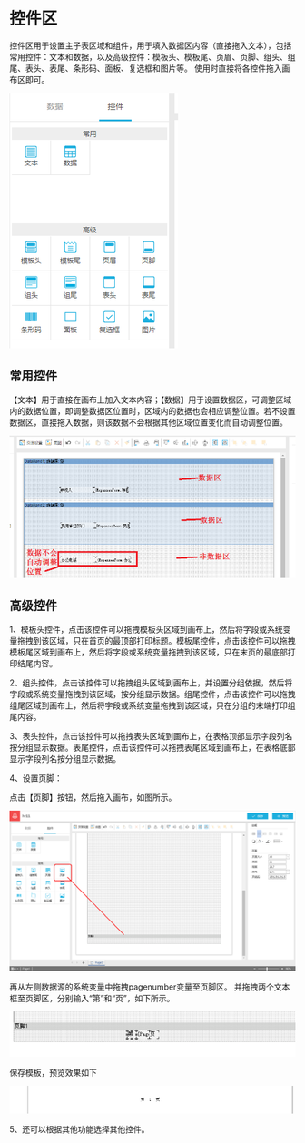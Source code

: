 # 控件区

控件区用于设置主子表区域和组件，用于填入数据区内容（直接拖入文本），包括常用控件：文本和数据，以及高级控件：模板头、模板尾、页眉、页脚、组头、组尾、表头、表尾、条形码、面板、复选框和图片等。
使用时直接将各控件拖入画布区即可。

![](/articles/print/3-/images/image32.png)
 
## 常用控件
【文本】用于直接在画布上加入文本内容；【数据】用于设置数据区，可调整区域内的数据位置，即调整数据区位置时，区域内的数据也会相应调整位置。若不设置数据区，直接拖入数据，则该数据不会根据其他区域位置变化而自动调整位置。

![](/articles/print/3-/images/image33.png)
 
## 高级控件

1、模板头控件，点击该控件可以拖拽模板头区域到画布上，然后将字段或系统变量拖拽到该区域，只在首页的最顶部打印标题。模板尾控件，点击该控件可以拖拽模板尾区域到画布上，然后将字段或系统变量拖拽到该区域，只在末页的最底部打印结尾内容。

2、组头控件，点击该控件可以拖拽组头区域到画布上，并设置分组依据，然后将字段或系统变量拖拽到该区域，按分组显示数据。组尾控件，点击该控件可以拖拽组尾区域到画布上，然后将字段或系统变量拖拽到该区域，只在分组的末端打印组尾内容。

3、表头控件，点击该控件可以拖拽表头区域到画布上，在表格顶部显示字段列名按分组显示数据。表尾控件，点击该控件可以拖拽表尾区域到画布上，在表格底部显示字段列名按分组显示数据。

4、设置页脚：

点击【页脚】按钮，然后拖入画布，如图所示。

![](/articles/print/3-/images/image34.png)
 
再从左侧数据源的系统变量中拖拽pagenumber变量至页脚区。
并拖拽两个文本框至页脚区，分别输入“第”和“页”，如下所示。

![](/articles/print/3-/images/image35.png)
 
保存模板，预览效果如下

![](/articles/print/3-/images/image36.png)
 
5、还可以根据其他功能选择其他控件。




